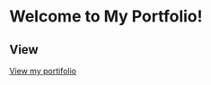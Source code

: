 # Welcome to My Portfolio!

## View

<a href="https://my-portfolio-rho-indol.vercel.app/">View my portifolio</a>
